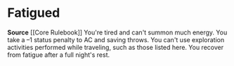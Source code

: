 ﻿---
id: '15'
name: Fatigued
source: null

---
# Fatigued

**Source** [[Core Rulebook]]
You're tired and can't summon much energy. You take a –1 status penalty to AC and saving throws. You can't use exploration activities performed while traveling, such as those listed here.
 You recover from fatigue after a full night's rest.